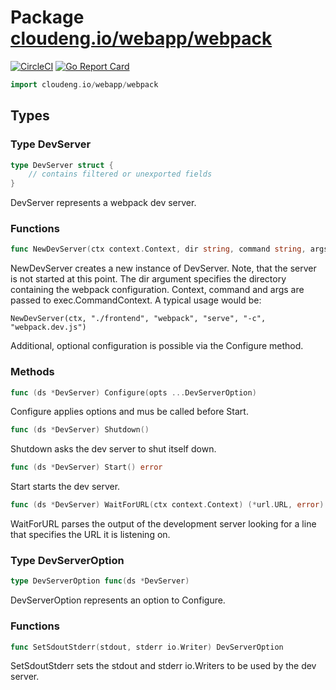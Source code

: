 # Package [cloudeng.io/webapp/webpack](https://pkg.go.dev/cloudeng.io/webapp/webpack?tab=doc)
[![CircleCI](https://circleci.com/gh/cloudengio/go.gotools.svg?style=svg)](https://circleci.com/gh/cloudengio/go.gotools) [![Go Report Card](https://goreportcard.com/badge/cloudeng.io/webapp/webpack)](https://goreportcard.com/report/cloudeng.io/webapp/webpack)

```go
import cloudeng.io/webapp/webpack
```


## Types
### Type DevServer
```go
type DevServer struct {
	// contains filtered or unexported fields
}
```
DevServer represents a webpack dev server.

### Functions

```go
func NewDevServer(ctx context.Context, dir string, command string, args ...string) *DevServer
```
NewDevServer creates a new instance of DevServer. Note, that the server is
not started at this point. The dir argument specifies the directory
containing the webpack configuration. Context, command and args are passed
to exec.CommandContext. A typical usage would be:

    NewDevServer(ctx, "./frontend", "webpack", "serve", "-c", "webpack.dev.js")

Additional, optional configuration is possible via the Configure method.



### Methods

```go
func (ds *DevServer) Configure(opts ...DevServerOption)
```
Configure applies options and mus be called before Start.


```go
func (ds *DevServer) Shutdown()
```
Shutdown asks the dev server to shut itself down.


```go
func (ds *DevServer) Start() error
```
Start starts the dev server.


```go
func (ds *DevServer) WaitForURL(ctx context.Context) (*url.URL, error)
```
WaitForURL parses the output of the development server looking for a line
that specifies the URL it is listening on.




### Type DevServerOption
```go
type DevServerOption func(ds *DevServer)
```
DevServerOption represents an option to Configure.

### Functions

```go
func SetSdoutStderr(stdout, stderr io.Writer) DevServerOption
```
SetSdoutStderr sets the stdout and stderr io.Writers to be used by the dev
server.







